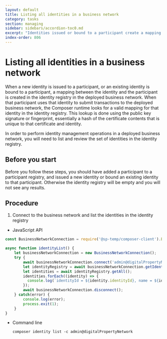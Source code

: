 ```yaml
---
layout: default
title: Listing all identities in a business network
category: tasks
section: managing
sidebar: sidebars/accordion-toc0.md
excerpt: "Identities issued or bound to a participant create a mapping. In order to perform identity management operations in a deployed business network, you will need to [list](../managing/identity-list.html) and review the set of identities in the identity registry."
index-order: 806
---
```


# Listing all identities in a business network

When a new identity is issued to a participant, or an existing identity is bound to a
participant, a mapping between the identity and the participant is created in the identity
registry in the deployed business network. When that participant uses that identity to
submit transactions to the deployed business network, the Composer runtime looks for a
valid mapping for that identity in the identity registry. This lookup is done using
the public key signature or fingerprint, essentially a hash of the certificate contents
that is unique to that certificate and identity.

In order to perform identity management operations in a deployed business network, you
will need to list and review the set of identities in the identity registry.

## Before you start

Before you follow these steps, you should have added a participant to a participant
registry, and issued a new identity or bound an existing identity to that participant.
Otherwise the identity registry will be empty and you will not see any results.

## Procedure

1. Connect to the business network and list the identities in the identity registry
  * JavaScript API

  ```javascript
  const BusinessNetworkConnection = require('@sp-temp/composer-client').BusinessNetworkConnection;

  async function identityList() {
      let businessNetworkConnection = new BusinessNetworkConnection();
      try {
          await businessNetworkConnection.connect('admin@digitalPropertyNetwork');
          let identityRegistry = await businessNetworkConnection.getIdentityRegistry();
          let identities = await identityRegistry.getAll();
          identities.forEach((identity) => {
            console.log(`identityId = ${identity.identityId}, name = ${identity.name}, state = ${identity.state}`);
          });
          await businessNetworkConnection.disconnect();
      } catch(error) {
          console.log(error);
          process.exit(1);
      }
  }
  ```
  * Command line

        composer identity list -c admin@digitalPropertyNetwork
